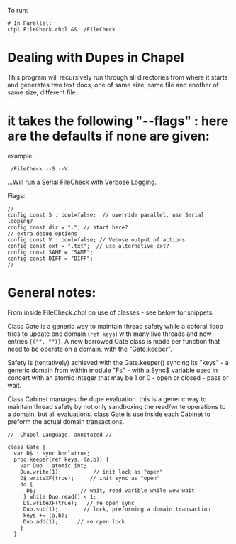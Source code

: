 To run:

```
# In Parallel:
chpl FileCheck.chpl && ./FileCheck
```

# Dealing with Dupes in Chapel

This program will recursively run through all directories from where it starts and generates two text docs, one of same size, same file and another of same size, different file.

# it takes the following "--flags" : here are the defaults if none are given:

example:  
```
./FileCheck --S --V
```
...Will run a Serial FileCheck with Verbose Logging.

Flags:
```
//
config const S : bool=false;  // override parallel, use Serial looping?
config const dir = "."; // start here?
// extra debug options
config const V : bool=false; // Vebose output of actions
config const ext = ".txt";  // use alternative ext?
config const SAME = "SAME";
config const DIFF = "DIFF";
//
```
# General notes:

From inside FileCheck.chpl on use of classes - see below for snippets:

Class Gate is a generic way to maintain thread safety while a coforall loop tries to update one domain (```ref keys```) with many live threads and new entries ```{("", "")}```.  A new borrowed Gate class is made per function that need to be operate on a domain, with the "Gate.keeper".

Safety is (tentatively) achieved with the Gate.keeper() syncing its "keys" - a generic domain from within module "Fs" - with a Sync$ variable used in concert with an atomic integer that may be 1 or 0 - open or closed - pass or wait.  

Class Cabinet manages the dupe evaluation.  this is a generic way to maintain thread safety by not only sandboxing the read/write operations to a domain, but all evaluations.  class Gate is use inside each Cabinet to preform the actual domain transactions. 
```
//  Chapel-Language, annotated //

class Gate {
  var D$ : sync bool=true; 
  proc keeper(ref keys, (a,b)) {
    var Duo : atomic int;   
    Duo.write(1);          // init lock as "open"
    D$.writeXF(true);     // init sync as "open"
    do {
      D$;              // wait, read varible while wew wait
     } while Duo.read() < 1;  
     D$.writeXF(true);   // re open sync
     Duo.sub(1);        // lock, preforming a domain transaction
     keys += (a,b);
     Duo.add(1);      // re open lock
    }
  }
```
